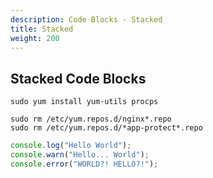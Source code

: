 ```yaml
---
description: Code Blocks - Stacked
title: Stacked
weight: 200
---
```


## Stacked Code Blocks

```shell
sudo yum install yum-utils procps
```

```shell
sudo rm /etc/yum.repos.d/nginx*.repo
sudo rm /etc/yum.repos.d/*app-protect*.repo
```
```js
console.log("Hello World");
console.warn("Hello... World");
console.error("WORLD?! HELLO?!");
```
